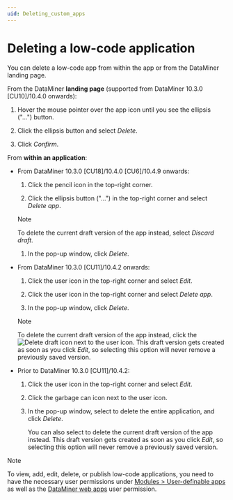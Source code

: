 ```yaml
---
uid: Deleting_custom_apps
---
```


# Deleting a low-code application

You can delete a low-code app from within the app or from the DataMiner landing page.

From the DataMiner **landing page** (supported from DataMiner 10.3.0 [CU10]/10.4.0 onwards<!-- RN 37830 -->):

1. Hover the mouse pointer over the app icon until you see the ellipsis ("...") button.

1. Click the ellipsis button and select *Delete*.

1. Click *Confirm*.

From **within an application**:

- From DataMiner 10.3.0 [CU18]/10.4.0 [CU6]/10.4.9 onwards<!--RN 40077-->:

  1. Click the pencil icon in the top-right corner.

  1. Click the ellipsis button ("...") in the top-right corner and select *Delete app*.

    > [!NOTE]
    > To delete the current draft version of the app instead, select *Discard draft*.

  1. In the pop-up window, click *Delete*.

- From DataMiner 10.3.0 [CU11]/10.4.2 onwards<!--RN 37878-->:

  1. Click the user icon in the top-right corner and select *Edit*.

  1. Click the user icon in the top-right corner and select *Delete app*.

  1. In the pop-up window, click *Delete*.

  > [!NOTE]
  > To delete the current draft version of the app instead, click the ![Delete draft](~/dataminer/images/Delete_Draft.png) icon next to the user icon. This draft version gets created as soon as you click *Edit*, so selecting this option will never remove a previously saved version.

- Prior to DataMiner 10.3.0 [CU11]/10.4.2:

  1. Click the user icon in the top-right corner and select *Edit*.

  1. Click the garbage can icon next to the user icon.

  1. In the pop-up window, select to delete the entire application, and click *Delete*.

     You can also select to delete the current draft version of the app instead. This draft version gets created as soon as you click *Edit*, so selecting this option will never remove a previously saved version.

> [!NOTE]
> To view, add, edit, delete, or publish low-code applications, you need to have the necessary user permissions under [Modules > User-definable apps](xref:DataMiner_user_permissions#modules--user-definable-apps) as well as the [DataMiner web apps](xref:DataMiner_user_permissions#general--dataminer-web-apps) user permission.
